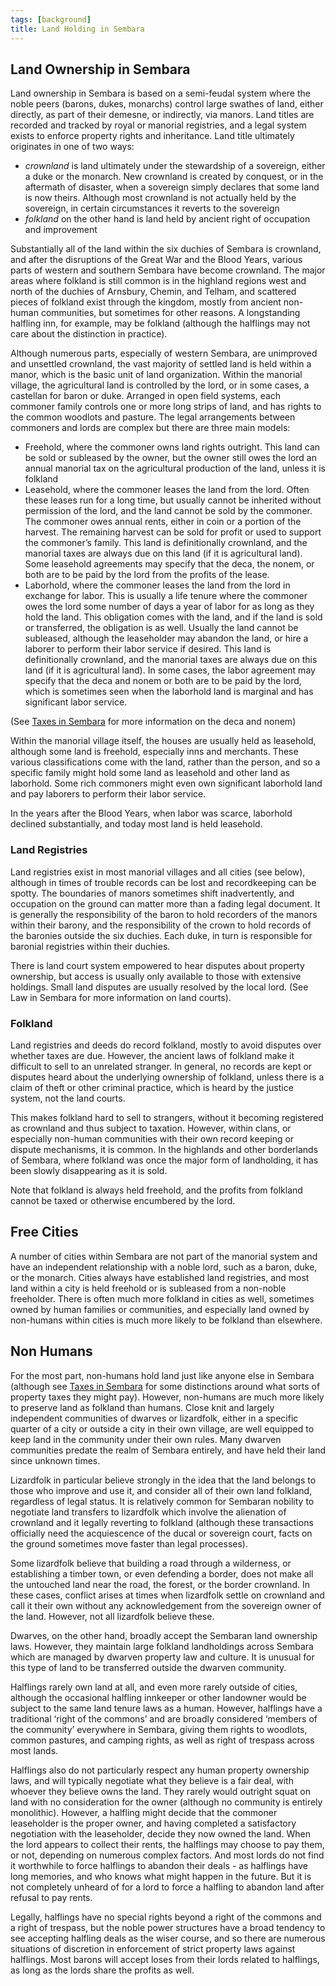 ```yaml
---
tags: [background]
title: Land Holding in Sembara
---
```

## Land Ownership in Sembara

Land ownership in Sembara is based on a semi-feudal system where the noble peers (barons, dukes, monarchs) control large swathes of land, either directly, as part of their demesne, or indirectly, via manors. Land titles are recorded and tracked by royal or manorial registries, and a legal system exists to enforce property rights and inheritance. Land title ultimately originates in one of two ways:

* *crownland* is land ultimately under the stewardship of a sovereign, either a duke or the monarch. New crownland is created by conquest, or in the aftermath of disaster, when a sovereign simply declares that some land is now theirs. Although most crownland is not actually held by the sovereign, in certain circumstances it reverts to the sovereign
* *folkland* on the other hand is land held by ancient right of occupation and improvement

Substantially all of the land within the six duchies of Sembara is crownland, and after the disruptions of the Great War and the Blood Years, various parts of western and southern Sembara have become crownland. The major areas where folkland is still common is in the highland regions west and north of the duchies of Arnsbury, Chemin, and Telham, and scattered pieces of folkland exist through the kingdom, mostly from ancient non-human communities, but sometimes for other reasons. A longstanding halfling inn, for example, may be folkland (although the halflings may not care about the distinction in practice).

Although numerous parts, especially of western Sembara, are unimproved and unsettled crownland, the vast majority of settled land is held within a manor, which is the basic unit of  land organization. Within the manorial village, the agricultural land is controlled by the lord, or in some cases, a castellan for baron or duke. Arranged in open field systems, each commoner family controls one or more long strips of land, and has rights to the common woodlots and pasture. The legal arrangements between commoners and lords are complex but there are three main models:  

- Freehold, where the commoner owns land rights outright. This land can be sold or subleased by the owner, but the owner still owes the lord an annual manorial tax on the agricultural production of the land, unless it is folkland
- Leasehold, where the commoner leases the land from the lord. Often these leases run for a long time, but usually cannot be inherited without permission of the lord, and the land cannot be sold by the commoner. The commoner owes annual rents, either in coin or a portion of the harvest. The remaining harvest can be sold for profit or used to support the commoner’s family. This land is definitionally crownland, and the manorial taxes are always due on this land (if it is agricultural land). Some leasehold agreements may specify that the deca, the nonem, or both are to be paid by the lord from the profits of the lease.
- Laborhold, where the commoner leases the land from the lord in exchange for labor. This is usually a life tenure where the commoner owes the lord some number of days a year of labor for as long as they hold the land. This obligation comes with the land, and if the land is sold or transferred, the obligation is as well. Usually the land cannot be subleased, although the leaseholder may abandon the land, or hire a laborer to perform their labor service if desired.  This land is definitionally crownland, and the manorial taxes are always due on this land (if it is agricultural land). In some cases, the labor agreement may specify that the deca and nonem or both are to be paid by the lord, which is sometimes seen when the laborhold land is marginal and has significant labor service.

(See [Taxes in Sembara](<./taxes-in-sembara.md>) for more information on the deca and nonem)

Within the manorial village itself, the houses are usually held as leasehold, although some land is freehold, especially inns and merchants. These various classifications come with the land, rather than the person, and so a specific family might hold some land as leasehold and other land as laborhold. Some rich commoners might even own significant laborhold land and pay laborers to perform their labor service.
 
In the years after the Blood Years, when labor was scarce, laborhold declined substantially, and today most land is held leasehold.
### Land Registries 
Land registries exist in most manorial villages and all cities (see below), although in times of trouble records can be lost and recordkeeping can be spotty. The boundaries of manors sometimes shift inadvertently, and occupation on the ground can matter more than a fading legal document. It is generally the responsibility of the baron to hold recorders of the manors within their barony, and the responsibility of the crown to hold records of the baronies outside the six duchies. Each duke, in turn is responsible for baronial registries within their duchies.

There is land court system empowered to hear disputes about property ownership, but access is usually only available to those with extensive holdings. Small land disputes are usually resolved by the local lord.  (See Law in Sembara for more information on land courts). 

### Folkland
Land registries and deeds do record folkland, mostly to avoid disputes over whether taxes are due. However, the ancient laws of folkland make it difficult to sell to an unrelated stranger. In general, no records are kept or disputes heard about the underlying ownership of folkland, unless there is a claim of theft or other criminal practice, which is heard by the justice system, not the land courts. 

This makes folkland hard to sell to strangers, without it becoming registered as crownland and thus subject to taxation. However, within clans, or especially non-human communities with their own record keeping or dispute mechanisms, it is common. In the highlands and other borderlands of Sembara, where folkland was once the major form of landholding, it has been slowly disappearing as it is sold.

Note that folkland is always held freehold, and the profits from folkland cannot be taxed or otherwise encumbered by the lord. 
## Free Cities
A number of cities within Sembara are not part of the manorial system and have an independent relationship with a noble lord, such as a baron, duke, or the monarch. Cities always have established land registries, and most land within a city is held freehold or is subleased from a non-noble freeholder.  There is often much more folkland in cities as well, sometimes owned by human families or communities, and especially land owned by non-humans within cities is much more likely to be folkland than elsewhere. 
## Non Humans
For the most part, non-humans hold land just like anyone else in Sembara (although see [Taxes in Sembara](<./taxes-in-sembara.md>) for some distinctions around what sorts of property taxes they might pay). However, non-humans are much more likely to preserve land as folkland than humans. Close knit and largely independent communities of dwarves or lizardfolk, either in a specific quarter of a city or outside a city in their own village, are well equipped to keep land in the community under their own rules. Many dwarven communities predate the realm of Sembara entirely, and have held their land since unknown times. 

Lizardfolk in particular believe strongly in the idea that the land belongs to those who improve and use it, and consider all of their own land folkland, regardless of legal status. It is relatively common for Sembaran nobility to negotiate land transfers to lizardfolk which involve the alienation of crownland and it legally reverting to folkland (although these transactions officially need the acquiescence of the ducal or sovereign court, facts on the ground sometimes move faster than legal processes).

Some lizardfolk believe that building a road through a wilderness, or establishing a timber town, or even defending a border, does not make all the untouched land near the road, the forest, or the border crownland. In these cases, conflict arises at times when lizardfolk settle on crownland and call it their own without any acknowledgement from the sovereign owner of the land. However, not all lizardfolk believe these.

Dwarves, on the other hand, broadly accept the Sembaran land ownership laws. However, they maintain large folkland landholdings across Sembara which are managed by dwarven property law and culture. It is unusual for this type of land to be transferred outside the dwarven community. 

Halflings rarely own land at all, and even more rarely outside of cities, although the occasional halfling innkeeper or other landowner would be subject to the same land tenure laws as a human. However, halflings have a traditional ‘right of the commons’ and are broadly considered ‘members of the community’ everywhere in Sembara, giving them rights to woodlots, common pastures, and camping rights, as well as right of trespass across most lands.

Halflings also do not particularly respect any human property ownership laws, and will typically negotiate what they believe is a fair deal, with whoever they believe owns the land. They rarely would outright squat on land with no consideration for the owner (although no community is entirely monolithic). However, a halfling might decide that the commoner leaseholder is the proper owner, and having completed a satisfactory negotiation with the leaseholder, decide they now owned the land. When the lord appears to collect their rents, the halflings may choose to pay them, or not, depending on numerous complex factors. And most lords do not find it worthwhile to force halflings to abandon their deals - as halflings have long memories, and who knows what might happen in the future. But it is not completely unheard of for a lord to force a halfling to abandon land after refusal to pay rents.

Legally, halflings have no special rights beyond a right of the commons and a right of trespass, but the noble power structures have a broad tendency to see accepting halfling deals as the wiser course, and so there are numerous situations of discretion in enforcement of strict property laws against halflings. Most barons will accept loses from their lords related to halflings, as long as the lords share the profits as well. 